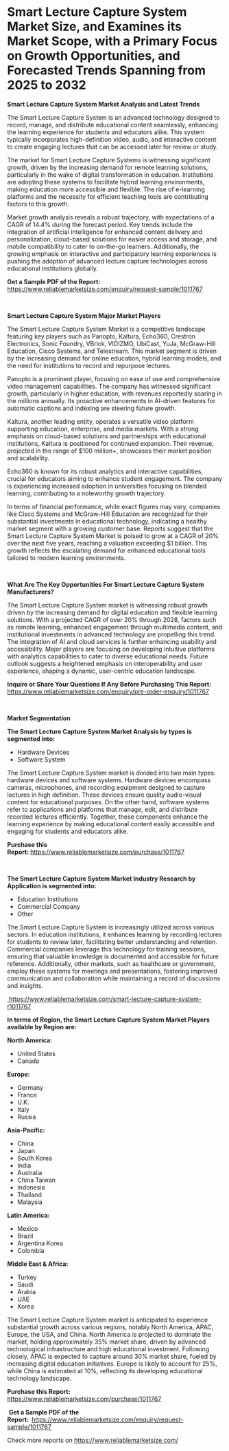 <p><h1>Smart Lecture Capture System Market Size, and Examines its Market Scope, with a Primary Focus on Growth Opportunities, and Forecasted Trends Spanning from 2025 to 2032</h1></p><p><strong>Smart Lecture Capture System Market Analysis and Latest Trends</strong></p>
<p><p>The Smart Lecture Capture System is an advanced technology designed to record, manage, and distribute educational content seamlessly, enhancing the learning experience for students and educators alike. This system typically incorporates high-definition video, audio, and interactive content to create engaging lectures that can be accessed later for review or study. </p><p>The market for Smart Lecture Capture Systems is witnessing significant growth, driven by the increasing demand for remote learning solutions, particularly in the wake of digital transformation in education. Institutions are adopting these systems to facilitate hybrid learning environments, making education more accessible and flexible. The rise of e-learning platforms and the necessity for efficient teaching tools are contributing factors to this growth.</p><p>Market growth analysis reveals a robust trajectory, with expectations of a CAGR of 14.4% during the forecast period. Key trends include the integration of artificial intelligence for enhanced content delivery and personalization, cloud-based solutions for easier access and storage, and mobile compatibility to cater to on-the-go learners. Additionally, the growing emphasis on interactive and participatory learning experiences is pushing the adoption of advanced lecture capture technologies across educational institutions globally.</p></p>
<p><strong>Get a Sample PDF of the Report:&nbsp;</strong> <a href="https://www.reliablemarketsize.com/enquiry/request-sample/1011767?utm_campaign=3100&utm_medium=2&utm_source=Github&utm_content=ia&utm_term=05032025&utm_id=smart-lecture-capture-system">https://www.reliablemarketsize.com/enquiry/request-sample/1011767</a></p>
<p>&nbsp;</p>
<p><strong>Smart Lecture Capture System Major Market Players</strong></p>
<p><p>The Smart Lecture Capture System Market is a competitive landscape featuring key players such as Panopto, Kaltura, Echo360, Crestron Electronics, Sonic Foundry, VBrick, VIDIZMO, UbiCast, YuJa, McGraw-Hill Education, Cisco Systems, and Telestream. This market segment is driven by the increasing demand for online education, hybrid learning models, and the need for institutions to record and repurpose lectures.</p><p>Panopto is a prominent player, focusing on ease of use and comprehensive video management capabilities. The company has witnessed significant growth, particularly in higher education, with revenues reportedly soaring in the millions annually. Its proactive enhancements in AI-driven features for automatic captions and indexing are steering future growth.</p><p>Kaltura, another leading entity, operates a versatile video platform supporting education, enterprise, and media markets. With a strong emphasis on cloud-based solutions and partnerships with educational institutions, Kaltura is positioned for continued expansion. Their revenue, projected in the range of $100 million+, showcases their market position and scalability.</p><p>Echo360 is known for its robust analytics and interactive capabilities, crucial for educators aiming to enhance student engagement. The company is experiencing increased adoption in universities focusing on blended learning, contributing to a noteworthy growth trajectory.</p><p>In terms of financial performance, while exact figures may vary, companies like Cisco Systems and McGraw-Hill Education are recognized for their substantial investments in educational technology, indicating a healthy market segment with a growing customer base. Reports suggest that the Smart Lecture Capture System Market is poised to grow at a CAGR of 20% over the next five years, reaching a valuation exceeding $1 billion. This growth reflects the escalating demand for enhanced educational tools tailored to modern learning environments.</p></p>
<p>&nbsp;</p>
<p><strong>What Are The Key Opportunities For Smart Lecture Capture System Manufacturers?</strong></p>
<p><p>The Smart Lecture Capture System market is witnessing robust growth driven by the increasing demand for digital education and flexible learning solutions. With a projected CAGR of over 20% through 2028, factors such as remote learning, enhanced engagement through multimedia content, and institutional investments in advanced technology are propelling this trend. The integration of AI and cloud services is further enhancing usability and accessibility. Major players are focusing on developing intuitive platforms with analytics capabilities to cater to diverse educational needs. Future outlook suggests a heightened emphasis on interoperability and user experience, shaping a dynamic, user-centric education landscape.</p></p>
<p><strong>Inquire or Share Your Questions If Any Before Purchasing This Report:</strong> <a href="https://www.reliablemarketsize.com/enquiry/pre-order-enquiry/1011767?utm_campaign=3100&utm_medium=2&utm_source=Github&utm_content=ia&utm_term=05032025&utm_id=smart-lecture-capture-system">https://www.reliablemarketsize.com/enquiry/pre-order-enquiry/1011767</a></p>
<p>&nbsp;</p>
<p><strong>Market Segmentation</strong></p>
<p><strong>The Smart Lecture Capture System Market Analysis by types is segmented into:</strong></p>
<p><ul><li>Hardware Devices</li><li>Software System</li></ul></p>
<p><p>The Smart Lecture Capture System market is divided into two main types: hardware devices and software systems. Hardware devices encompass cameras, microphones, and recording equipment designed to capture lectures in high definition. These devices ensure quality audio-visual content for educational purposes. On the other hand, software systems refer to applications and platforms that manage, edit, and distribute recorded lectures efficiently. Together, these components enhance the learning experience by making educational content easily accessible and engaging for students and educators alike.</p></p>
<p><strong>Purchase this Report:&nbsp;</strong><a href="https://www.reliablemarketsize.com/purchase/1011767?utm_campaign=3100&utm_medium=2&utm_source=Github&utm_content=ia&utm_term=05032025&utm_id=smart-lecture-capture-system">https://www.reliablemarketsize.com/purchase/1011767</a></p>
<p>&nbsp;</p>
<p><strong>The Smart Lecture Capture System Market Industry Research by Application is segmented into:</strong></p>
<p><ul><li>Education Institutions</li><li>Commercial Company</li><li>Other</li></ul></p>
<p><p>The Smart Lecture Capture System is increasingly utilized across various sectors. In education institutions, it enhances learning by recording lectures for students to review later, facilitating better understanding and retention. Commercial companies leverage this technology for training sessions, ensuring that valuable knowledge is documented and accessible for future reference. Additionally, other markets, such as healthcare or government, employ these systems for meetings and presentations, fostering improved communication and collaboration while maintaining a record of discussions and insights.</p></p>
<p><a href="https://www.reliablemarketsize.com/smart-lecture-capture-system-r1011767?utm_campaign=3100&utm_medium=2&utm_source=Github&utm_content=ia&utm_term=05032025&utm_id=smart-lecture-capture-system">&nbsp;https://www.reliablemarketsize.com/smart-lecture-capture-system-r1011767</a></p>
<p><strong>In terms of Region, the Smart Lecture Capture System Market Players available by Region are:</strong></p>
<p>
    <p> <strong> North America: </strong>
        <ul>
            <li>United States</li>
            <li>Canada</li>
        </ul>
        </p> 
    <p> <strong> Europe: </strong>
        <ul>
            <li>Germany</li>
            <li>France</li>
            <li>U.K.</li>
            <li>Italy</li>
            <li>Russia</li>
        </ul>
        </p> 
    <p> <strong> Asia-Pacific: </strong>
        <ul>
            <li>China</li>
            <li>Japan</li>
            <li>South Korea</li>
            <li>India</li>
            <li>Australia</li>
            <li>China Taiwan</li>
            <li>Indonesia</li>
            <li>Thailand</li>
            <li>Malaysia</li>
        </ul>
        </p> 
    <p> <strong> Latin America: </strong>
        <ul>
            <li>Mexico</li>
            <li>Brazil</li>
            <li>Argentina Korea</li>
            <li>Colombia</li>
        </ul>
        </p> 
    <p> <strong> Middle East & Africa: </strong>
        <ul>
            <li>Turkey</li>
            <li>Saudi</li>
            <li>Arabia</li>
            <li>UAE</li>
            <li>Korea</li>
        </ul>
    </p>
    </p>
<p><p>The Smart Lecture Capture System market is anticipated to experience substantial growth across various regions, notably North America, APAC, Europe, the USA, and China. North America is projected to dominate the market, holding approximately 35% market share, driven by advanced technological infrastructure and high educational investment. Following closely, APAC is expected to capture around 30% market share, fueled by increasing digital education initiatives. Europe is likely to account for 25%, while China is estimated at 10%, reflecting its developing educational technology landscape.</p></p>
<p><strong>Purchase this Report: </strong><a href="https://www.reliablemarketsize.com/purchase/1011767?utm_campaign=3100&utm_medium=2&utm_source=Github&utm_content=ia&utm_term=05032025&utm_id=smart-lecture-capture-system">https://www.reliablemarketsize.com/purchase/1011767</a></p>
<p>&nbsp;<strong>Get a Sample PDF of the Report:&nbsp;&nbsp;</strong><a href="https://www.reliablemarketsize.com/enquiry/request-sample/1011767?utm_campaign=3100&utm_medium=2&utm_source=Github&utm_content=ia&utm_term=05032025&utm_id=smart-lecture-capture-system">https://www.reliablemarketsize.com/enquiry/request-sample/1011767</a></p>
<p><strong></strong></p>
<p>Check more reports on <a href="https://www.reliablemarketsize.com/?utm_campaign=3100&utm_medium=2&utm_source=Github&utm_content=ia&utm_term=05032025&utm_id=smart-lecture-capture-system">https://www.reliablemarketsize.com/</a></p>